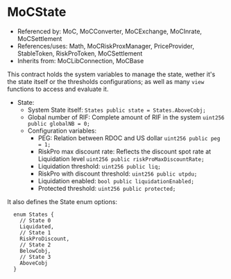 # MoCState

- Referenced by: MoC, MoCConverter, MoCExchange, MoCInrate, MoCSettlement
- References/uses: Math, MoCRiskProxManager, PriceProvider, StableToken, RiskProToken, MoCSettlement
- Inherits from: MoCLibConnection, MoCBase

This contract holds the system variables to manage the state, wether it's the state itself or the thresholds configurations; as well as many `view` functions to access and evaluate it.
- State:
  - System State itself:
    `States public state = States.AboveCobj;`
  - Global number of RIF: Complete amount of RIF in the system
    `uint256 public globalNB = 0;`
  - Configuration variables:
    - PEG: Relation between RDOC and US dollar
      `uint256 public peg = 1;`
    - RiskPro max discount rate: Reflects the discount spot rate at Liquidation level
      `uint256 public riskProMaxDiscountRate;`
    - Liquidation threshold:
      `uint256 public liq;`
    - RiskPro with discount threshold:
      `uint256 public utpdu;`
    - Liquidation enabled:
      `bool public liquidationEnabled;`
    - Protected threshold:
      `uint256 public protected;`

It also defines the State enum options:

```sol
  enum States {
    // State 0
    Liquidated,
    // State 1
    RiskProDiscount,
    // State 2
    BelowCobj,
    // State 3
    AboveCobj
  }
```
